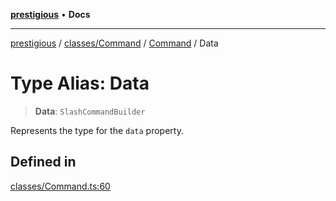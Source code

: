 [**prestigious**](../../../../../README.md) • **Docs**

***

[prestigious](../../../../../README.md) / [classes/Command](../../../README.md) / [Command](../README.md) / Data

# Type Alias: Data

> **Data**: `SlashCommandBuilder`

Represents the type for the `data` property.

## Defined in

[classes/Command.ts:60](https://github.com/LightBlueGamer/Prestigious/blob/bceae299d5416ea8756fa7d0aa42b82d959295c3/src/lib/classes/Command.ts#L60)
